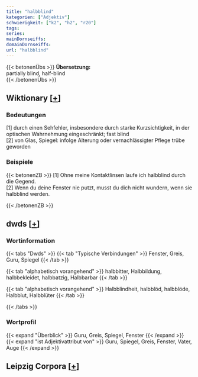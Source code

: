 ```yaml
---
title: "halbblind"
kategorien: ["Adjektiv"]
schwierigkeit: ["k2", "h2", "r20"]
tags:
series:
mainDornseiffs:
domainDornseiffs:
url: "halbblind"
---
```


{{< betonenÜbs >}}
**Übersetzung:**  
partially blind, half-blind  
{{< /betonenÜbs >}}

## Wiktionary [[+](https://de.wiktionary.org/wiki/halbblind)]

### Bedeutungen
[1] durch einen Sehfehler, insbesondere durch starke Kurzsichtigkeit, in der optischen Wahrnehmung eingeschränkt; fast blind  
[2] von Glas, Spiegel: infolge Alterung oder vernachlässigter Pflege trübe geworden  

### Beispiele
{{< betonenZB >}}
[1] Ohne meine Kontaktlinsen laufe ich halbblind durch die Gegend.  
[2] Wenn du deine Fenster nie putzt, musst du dich nicht wundern, wenn sie halbblind werden.  

{{< /betonenZB >}}


## dwds [[+](https://www.dwds.de/wb/halbblind)]

### Wortinformation
{{< tabs "Dwds" >}}
{{< tab "Typische Verbindungen" >}}
Fenster, Greis, Guru, Spiegel
{{< /tab >}}

{{< tab "alphabetisch vorangehend" >}}
halbbitter, Halbbildung, halbbekleidet, halbbatzig, Halbbarbar
{{< /tab >}}

{{< tab "alphabetisch vorangehend" >}}
Halbblindheit, halbblöd, halbblöde, Halbblut, Halbblüter
{{< /tab >}}

{{< /tabs >}}

### Wortprofil
{{< expand "Überblick" >}} Guru, Greis, Spiegel, Fenster {{< /expand >}}
{{< expand "ist Adjektivattribut von" >}} Guru, Spiegel, Greis, Fenster, Vater, Auge {{< /expand >}}

## Leipzig Corpora [[+](https://corpora.uni-leipzig.de/en/res?word=halbblind&corpusId=deu_newscrawl-public_2018)]

